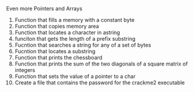 Even more Pointers and Arrays
1. Function that fills a memory with a constant byte
2. Function that copies memory area
3. Function that locates a character in astring
4. funciton that gets the length of a prefix substring
5. Fucntion that searches a string for any of a set of bytes
6. Fucntion that locates a substring
7. Function that prints the chessboard
8. Function that prints the sum of the two diagonals of a square matrix of integers
9. Function that sets the value of a pointer to a char
10. Create a file that contains the password for the crackme2 executable
